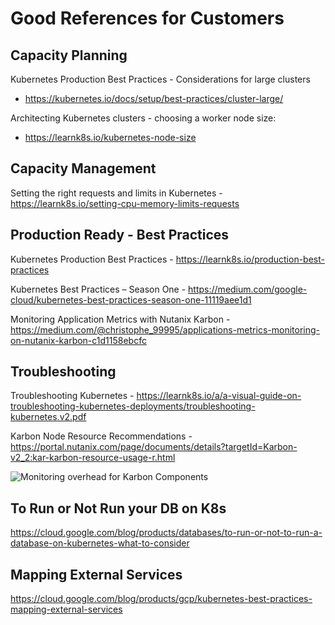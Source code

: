 # Good References for Customers

## Capacity Planning

Kubernetes Production Best Practices - Considerations for large clusters
- https://kubernetes.io/docs/setup/best-practices/cluster-large/

Architecting Kubernetes clusters - choosing a worker node size:
- https://learnk8s.io/kubernetes-node-size

## Capacity Management

Setting the right requests and limits in Kubernetes - https://learnk8s.io/setting-cpu-memory-limits-requests

## Production Ready - Best Practices

Kubernetes Production Best Practices - https://learnk8s.io/production-best-practices

Kubernetes Best Practices – Season One - https://medium.com/google-cloud/kubernetes-best-practices-season-one-11119aee1d1

Monitoring Application Metrics with Nutanix Karbon - https://medium.com/@christophe_99995/applications-metrics-monitoring-on-nutanix-karbon-c1d1158ebcfc

## Troubleshooting

Troubleshooting Kubernetes - https://learnk8s.io/a/a-visual-guide-on-troubleshooting-kubernetes-deployments/troubleshooting-kubernetes.v2.pdf

Karbon Node Resource Recommendations - https://portal.nutanix.com/page/documents/details?targetId=Karbon-v2_2:kar-karbon-resource-usage-r.html

![Monitoring overhead for Karbon Components](karbon-overhead.png)

## To Run or Not Run your DB on K8s

https://cloud.google.com/blog/products/databases/to-run-or-not-to-run-a-database-on-kubernetes-what-to-consider

## Mapping External Services

https://cloud.google.com/blog/products/gcp/kubernetes-best-practices-mapping-external-services

